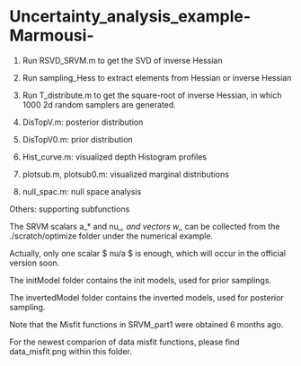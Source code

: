 # Uncertainty_analysis_example-Marmousi-

1. Run RSVD_SRVM.m to get the SVD of inverse Hessian
2. Run sampling_Hess to extract elements from Hessian or inverse Hessian

1. Run T_distribute.m to get the square-root of inverse Hessian, in which 1000 2d random samplers are generated.
2. DisTopV.m: posterior distribution
3. DisTopV0.m: prior distribution
4. Hist_curve.m: visualized depth Histogram profiles
5. plotsub.m, plotsub0.m: visualized marginal distributions
6. null_spac.m: null space analysis

Others: supporting subfunctions

The SRVM scalars a_* and nu_*, and vectors w_* can be collected from the ./scratch/optimize folder under the numerical example.

Actually, only one scalar $ nu/a $ is enough, which will occur in the official version soon.

The initModel folder contains the init models, used for prior samplings.

The invertedModel folder contains the inverted models, used for posterior sampling.

Note that the Misfit functions in SRVM_part1 were obtained 6 months ago.

For the newest comparion of data misfit functions, please find data_misfit.png within this folder.
